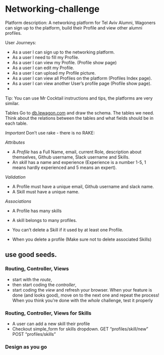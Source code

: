 # Networking-challenge
Platform description: 
A networking platform for Tel Aviv Alumni, Wagoners can sign up to the platform, build their Profile and view other alumni profiles.

User Journeys:
* As a user I can sign up to the networking platform.
* As a user I need to fill my Profile.
* As a user I can view my Profile. (Profile show page)
* As a user I can edit my Profile.
* As a user I can upload my Profile picture. 
* As a user I can view all Profiles on the platform (Profiles Index page).
* As a user I can view another User’s profile page (Profile show page).
* 

Tip:
You can use Mr Cocktail instructions and tips, the platforms are very similar.

Tables
Go to  [db.lewagon.com](http://db.lewagon.com/)  and draw the schema. The tables we need. Think about the relations between the tables and what fields should be in each table.

*Important* Don’t use rake - there is no RAKE:


*Attributes*
* A *Profile* has a Full Name, email, current Role, description about themselves, Github username, Slack username and Skills.
* An *skill* has a name and experience (Experience is a number 1-5, 1 means hardly experienced and 5 means an expert).

*Validation*
* A Profile must have a unique email, Github username and slack name. 
* A Skill must have a unique name.

*Associations*
* A Profile has many skills
* A skill belongs to many profiles.

* You can’t delete a Skill if it used by at least one Profile.
* When you delete a profile (Make sure not to delete associated Skills)

## use good seeds.


### Routing, Controller, Views 
* start with the *route*,
* then start coding the *controller*,
* start coding the *view* and refresh your browser.
When your feature is done (and looks good), move on to the next one and repeat the process!
When you think you’re done with the *whole* challenge, test it properly 



### Routing, Controller, Views for Skills
* A user can add a new skill their profile
* Checkout simple_form  for skills dropdown.
GET “profiles/skill/new”
POST “profiles/skills”


### Design as you go
